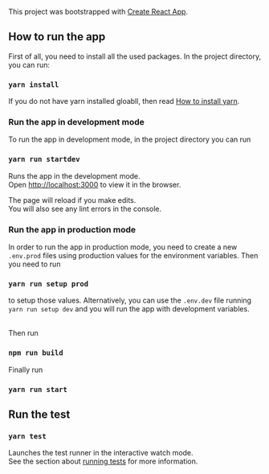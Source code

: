 This project was bootstrapped with [Create React App](https://github.com/facebook/create-react-app).

## How to run the app

First of all, you need to install all the used packages. In the project directory, you can run:

### `yarn install`

If you do not have yarn installed gloabll, then read [How to install yarn](https://yarnpkg.com/lang/en/docs/install/).

### Run the app in development mode

To run the app in development mode, in the project directory you can run

### `yarn run startdev`

Runs the app in the development mode.<br>
Open [http://localhost:3000](http://localhost:3000) to view it in the browser.

The page will reload if you make edits.<br>
You will also see any lint errors in the console.

### Run the app in production mode

In order to run the app in production mode, you need to create a new `.env.prod` files using production values for the environment variables. Then you need to run

### `yarn run setup prod`

to setup those values. Alternatively, you can use the `.env.dev` file running `yarn run setup dev` and you will run the app with development variables.<br><br>

Then run

### `npm run build`

Finally run

### `yarn run start`

## Run the test

### `yarn test`

Launches the test runner in the interactive watch mode.<br>
See the section about [running tests](https://facebook.github.io/create-react-app/docs/running-tests) for more information.
